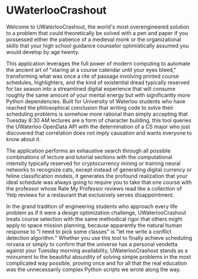 # UWaterlooCrashout

Welcome to UWaterlooCrashout, the world's most overengineered solution to a problem that could theoretically be solved with a pen and paper if you possessed either the patience of a medieval monk or the organizational skills that your high school guidance counselor optimistically assumed you would develop by age twenty. 

This application leverages the full power of modern computing to automate the ancient art of "staring at a course calendar until your eyes bleed," transforming what was once a rite of passage involving printed course schedules, highlighters, and the kind of existential dread typically reserved for tax season into a streamlined digital experience that will consume roughly the same amount of your mental energy but with significantly more Python dependencies. Built for University of Waterloo students who have reached the philosophical conclusion that writing code to solve their scheduling problems is somehow more rational than simply accepting that Tuesday 8:30 AM lectures are a form of character building, this tool queries the UWaterloo OpenData API with the determination of a CS major who just discovered that correlation does not imply causation and wants everyone to know about it. 

The application performs an exhaustive search through all possible combinations of lecture and tutorial sections with the computational intensity typically reserved for cryptocurrency mining or training neural networks to recognize cats, except instead of generating digital currency or feline classification models, it generates the profound realization that your ideal schedule was always going to require you to take that one course with the professor whose Rate My Professor reviews read like a collection of Yelp reviews for a restaurant that exclusively serves disappointment. 

In the grand tradition of engineering students who approach every life problem as if it were a design optimization challenge, UWaterlooCrashout treats course selection with the same methodical rigor that others might apply to space mission planning, because apparently the natural human response to "I need to pick some classes" is "let me write a conflict detection algorithm." Whether you use this tool to finally achieve scheduling nirvana or simply to confirm that the universe has a personal vendetta against your Tuesday morning availability, UWaterlooCrashout stands as a monument to the beautiful absurdity of solving simple problems in the most complicated way possible, proving once and for all that the real education was the unnecessarily complex Python scripts we wrote along the way.
